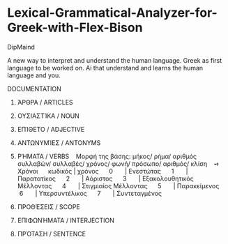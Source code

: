# Lexical-Grammatical-Analyzer-for-Greek-with-Flex-Bison
  DipMaind

A new way to interpret and understand the human language.
Greek as first language to be worked on.
Ai that understand and learns the human language and you.

DOCUMENTATION

1. ΆΡΘΡΑ / ARTICLES
2. ΟΥΣΙΑΣΤΊΚΑ / NOUN
3. ΕΠΊΘΕΤΟ / ADJECTIVE
4. ΑΝΤΩΝΥΜΊΕΣ / ANTONYMS
5.  ΡΉΜΑΤΑ / VERBS
    Μορφή της βάσης: μήκος/ ρήμα/ αριθμός συλλαβών/ συλλαβές/ χρόνος/ φωνή/ πρόσωπο/ αριθμός/ κλίση
    ➺ Χρόνοι
      κωδικός | χρόνος
      0       | Ενεστώτας
      1       | Παρατατίκος
      2       | Αόριστος
      3       | Εξακολουθητικός Μέλλοντας
      4       | Στιγμιαίος Μέλλοντας
      5       | Παρακείμενος
      6       | Υπερσυντέλικος
      7       | Συντεταγμένος
    
6. ΠΡΟΘΈΣΕΙΣ / SCOPE
7. ΕΠΙΦΩΝΉΜΑΤΑ / INTERJECTION
8. ΠΡΌΤΑΣΗ / SENTENCE
